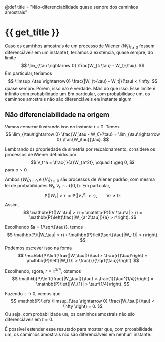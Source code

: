 @def title = "Não-diferenciabilidade quase sempre dos caminhos amostrais"

# {{ get_title }}

Caso os caminhos amostrais de um processo de Wiener $\{W_t\}_{t\geq 0}$ fossem diferenciáveis em um instante $t$, teríamos a existência, quase sempre, do limite
$$
\lim_{\tau \rightarrow 0} \frac{W_{t+\tau} - W_t}{\tau}.
$$
Em particular, teríamos
$$
\limsup_{\tau \rightarrow 0} \frac{|W_{t+\tau} - W_t|}{\tau} < \infty.
$$
quase sempre. Porém, isso não é verdade. Mais do que isso. Esse limite é infinito com probabilidade um. Em particular, com probabilidade um, os caminhos amostrais não são diferenciáveis em instante algum.

## Não diferenciabilidade na origem

Vamos começar ilustrando isso no instante $t = 0$. Temos
$$
\lim_{\tau\rightarrow 0} \frac{W_\tau - W_0}{\tau} = \lim_{\tau\rightarrow 0} \frac{W_\tau}{\tau}.
$$

Lembrando da propriedade de simetria por rescalonamento, considere os processos de Wiener definidos por
$$
V_t^a = \frac{1}{a}W_{a^2t}, \qquad t \geq 0,
$$
para $a > 0$.

Ambos $\{W_t\}_{t \geq 0}$ e $\{V_t\}_{t\geq 0}$ são processos de Wiener padrão, com mesma lei de probabilidades $W_t, V_t \sim \mathcal{N}(0, t)$. Em particular,
$$
\mathbb{P}(|W_\tau| > r) = \mathbb{P}(|V_\tau^a| > r), \qquad \forall r \geq 0.
$$
Assim,
$$
\mathbb{P}(|W_\tau| > r) = \mathbb{P}(|V_\tau^a| > r) = \mathbb{P}\left(\frac{|W_{a^2\tau}|}{a} > r\right).
$$

Escolhendo $a = 1/\sqrt{\tau}$, temos
$$
\mathbb{P}(|W_\tau| > r) = \mathbb{P}\left(\sqrt{\tau}|W_{1}| > r\right).
$$
Podemos escrever isso na forma
$$
\mathbb{P}\left(\frac{|W_\tau|}{\tau} > \frac{r}{\tau}\right) = \mathbb{P}\left(|W_{1}| > \frac{r}{\sqrt{\tau}}\right).
$$

Escolhendo, agora, $r = \tau^{3/4}$, obtemos
$$
\mathbb{P}\left(\frac{|W_\tau|}{\tau} > \frac{1}{\tau^{1/4}}\right) = \mathbb{P}\left(|W_{1}| > \tau^{1/4}\right).
$$

Fazendo $\tau \rightarrow 0$, vemos que
$$
\mathbb{P}\left( \limsup_{\tau \rightarrow 0} \frac{|W_\tau|}{\tau} < \infty \right) = 0.
$$
Ou seja, com probabilidade um, os caminhos amostrais não são diferenciáveis em $t = 0$.

É possível estender esse resultado para mostrar que, com probabilidade um, os caminhos amostrais não são diferenciáveis em nenhum instante.
